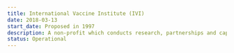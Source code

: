 ```yaml
---
title: International Vaccine Institute (IVI)
date: 2018-03-13
start_date: Proposed in 1997
description: A non-profit which conducts research, partnerships and capability building in the field of infectious diseases of the poor.
status: Operational
---
```

